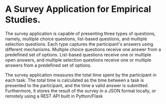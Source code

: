 # A Survey Application for Empirical Studies.

The survey application is capable of presenting three types of questions, namely, multiple choice questions, list-based questions, and multiple selection questions. Each type captures the participant's answers using different mechanisms. Multiple choice questions receive one answer from a predefined set of options. List-based questions receive one or multiple open answers, and multiple selection questions receive one or multiple answers from a predefined set of options.

The survey application measures the total time spent by the participant in each task. The total time is calculated as the time between a task is presented to the participant, and the time a valid answer is submitted. Furthermore, it stores the result of the survey in a JSON format locally, or remotely using a REST API built in Python/Flask
